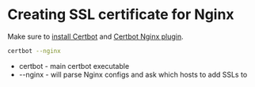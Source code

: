 # Creating SSL certificate for Nginx

Make sure to [install Certbot]() and [Certbot Nginx plugin]().

```bash
certbot --nginx
```

- certbot - main certbot executable
- --nginx - will parse Nginx configs and ask which hosts to add SSLs to
